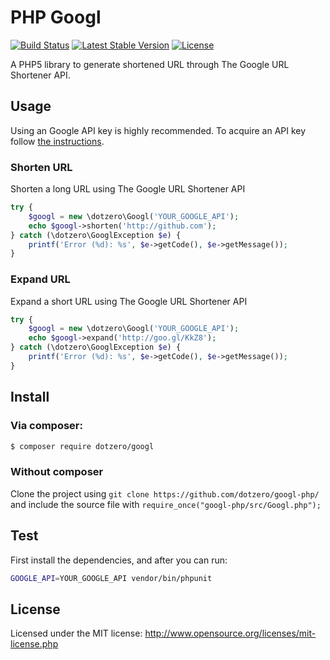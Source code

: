 # PHP Googl

[![Build Status](https://travis-ci.org/dotzero/googl-php.svg?branch=master)](https://travis-ci.org/dotzero/googl-php)
[![Latest Stable Version](https://poser.pugx.org/dotzero/googl/version)](https://packagist.org/packages/dotzero/googl)
[![License](https://poser.pugx.org/dotzero/googl/license)](https://packagist.org/packages/dotzero/googl)

A PHP5 library to generate shortened URL through The Google URL Shortener API.

## Usage

Using an Google API key is highly recommended. To acquire an API key follow [the instructions](https://developers.google.com/url-shortener/v1/getting_started#APIKey).

### Shorten URL

Shorten a long URL using The Google URL Shortener API

```php
try {
    $googl = new \dotzero\Googl('YOUR_GOOGLE_API');
    echo $googl->shorten('http://github.com');
} catch (\dotzero\GooglException $e) {
    printf('Error (%d): %s', $e->getCode(), $e->getMessage());
}
```

### Expand URL

Expand a short URL using The Google URL Shortener API

```php
try {
    $googl = new \dotzero\Googl('YOUR_GOOGLE_API');
    echo $googl->expand('http://goo.gl/KkZ8');
} catch (\dotzero\GooglException $e) {
    printf('Error (%d): %s', $e->getCode(), $e->getMessage());
}
```

## Install

### Via composer:

```sh
$ composer require dotzero/googl
```

### Without composer

Clone the project using `git clone https://github.com/dotzero/googl-php/`
and include the source file with `require_once("googl-php/src/Googl.php");`

## Test

First install the dependencies, and after you can run:

```bash
GOOGLE_API=YOUR_GOOGLE_API vendor/bin/phpunit
```

## License

Licensed under the MIT license: http://www.opensource.org/licenses/mit-license.php
